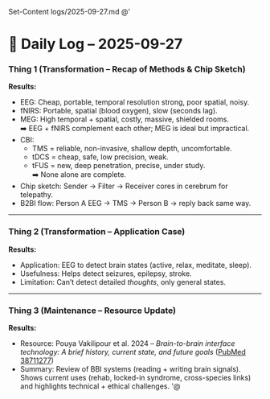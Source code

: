 Set-Content logs/2025-09-27.md @'
# 📅 Daily Log – 2025-09-27

### Thing 1 (Transformation – Recap of Methods & Chip Sketch)  
**Results:**  
- EEG: Cheap, portable, temporal resolution strong, poor spatial, noisy.  
- fNIRS: Portable, spatial (blood oxygen), slow (seconds lag).  
- MEG: High temporal + spatial, costly, massive, shielded rooms.  
➡️ EEG + fNIRS complement each other; MEG is ideal but impractical.  
- CBI:  
  - TMS = reliable, non-invasive, shallow depth, uncomfortable.  
  - tDCS = cheap, safe, low precision, weak.  
  - tFUS = new, deep penetration, precise, under study.  
➡️ None alone are complete.  
- Chip sketch: Sender → Filter → Receiver cores in cerebrum for telepathy.  
- B2BI flow: Person A EEG → TMS → Person B → reply back same way.  

---

### Thing 2 (Transformation – Application Case)  
**Results:**  
- Application: EEG to detect brain states (active, relax, meditate, sleep).  
- Usefulness: Helps detect seizures, epilepsy, stroke.  
- Limitation: Can’t detect detailed *thoughts*, only general states.  

---

### Thing 3 (Maintenance – Resource Update)  
**Results:**  
- Resource: Pouya Vakilipour et al. 2024 – *Brain-to-brain interface technology: A brief history, current state, and future goals* ([PubMed 38711277](https://pubmed.ncbi.nlm.nih.gov/38711277/))  
- Summary: Review of BBI systems (reading + writing brain signals). Shows current uses (rehab, locked-in syndrome, cross-species links) and highlights technical + ethical challenges.
'@
